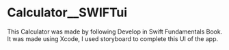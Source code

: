 # Calculator__SWIFTui

This Calculator was made by following Develop in Swift Fundamentals Book.
It was made using Xcode, I used storyboard to complete this UI of the app.
